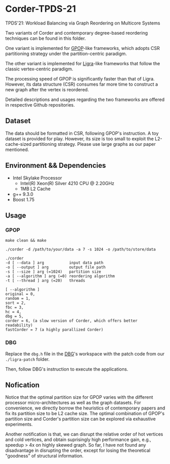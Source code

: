 # Corder-TPDS-21
TPDS'21: Workload Balancing via Graph Reordering on Multicore Systems

Two variants of Corder and contemporary degree-based reordering techniques can be found in this folder.

One variant is implemented for [GPOP](https://github.com/souravpati/GPOP)-like frameworks, which adopts CSR partitioning strategy under the partition-centric paradigm. 

The other variant is implemented for [Ligra](https://github.com/faldupriyank/dbg)-like frameworks that follow the classic vertex-centric paradigm.

The processing speed of GPOP is significantly faster than that of Ligra. However, its data structure (CSR) consumes far more time to construct a new graph after the vertex is reordered.  

Detailed descriptions and usages regarding the two frameworks are offered in respective Github repositories. 

## Dataset
The data should be formatted in CSR, following GPOP's instruction. A toy dataset is provided for play. However, its size is too small to exploit the L2-cache-sized partitioning strategy. Please use large graphs as our paper mentioned. 

## Environment && Dependencies
* Intel Skylake Processor 
    * Intel(R) Xeon(R) Silver 4210 CPU @ 2.20GHz 
    * 1MB L2 Cache
* g++ 9.3.0
* Boost 1.75


## Usage
### GPOP
```make clean && make```

```./corder -d /path/to/your/data -a 7 -s 1024 -o /path/to/store/data```

    ./corder
    -d [ --data ] arg           input data path
    -o [ --output ] arg         output file path
    -s [ --size ] arg (=1024)   partition size
    -a [ --algorithm ] arg (=0) reordering algorithm
    -t [ --thread ] arg (=20)   threads

    [ --algorithm ]
    original = 0,
    random = 1,
    sort = 2,
    fbc = 3,
    hc = 4,
    dbg = 5, 
    corder = 6, (a slow version of Corder, which offers better readability)
    fastCorder = 7 (a highly parallized Corder)


### DBG
Replace the ```dbg.h``` file in the [DBG](https://github.com/faldupriyank/dbg)'s workspace with the patch code from our ```./ligra-patch``` folder. 

Then, follow DBG's instruction to execute the applications.


## Nofication
Notice that the optimal partition size for GPOP varies with the different processor micro-architectures as well as the graph datasets. For convenience, we directly borrow the heuristics of contemporary papers and fix its partition size to be L2 cache size. The optimal combination of GPOP's partition size and Corder's partition size can be explored via exhaustive experiments. 

Another notification is that, we can disrupt the relative order of hot vertices and cold vertices, and obtain suprisingly high performance gain, e.g., speedup > 4x on highly skewed graph. So far, I have not found any disadvantage in disrupting the order, except for losing the theoretical "goodness" of structural information.